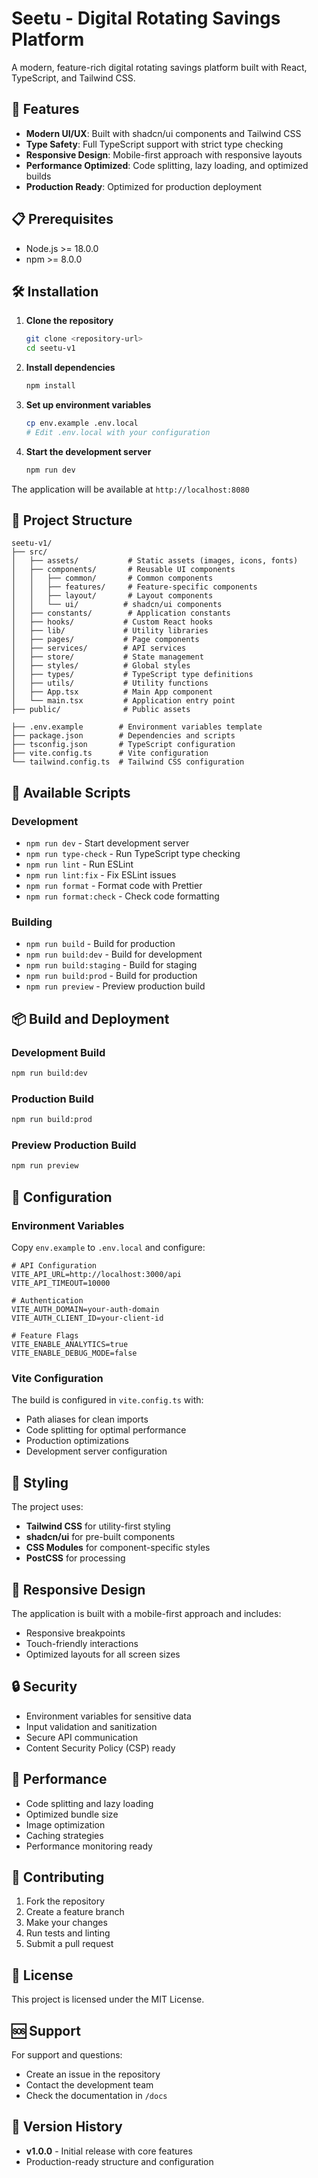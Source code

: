# Seetu - Digital Rotating Savings Platform

A modern, feature-rich digital rotating savings platform built with React, TypeScript, and Tailwind CSS.

## 🚀 Features

- **Modern UI/UX**: Built with shadcn/ui components and Tailwind CSS
- **Type Safety**: Full TypeScript support with strict type checking
- **Responsive Design**: Mobile-first approach with responsive layouts
- **Performance Optimized**: Code splitting, lazy loading, and optimized builds
- **Production Ready**: Optimized for production deployment

## 📋 Prerequisites

- Node.js >= 18.0.0
- npm >= 8.0.0

## 🛠️ Installation

1. **Clone the repository**
   ```bash
   git clone <repository-url>
   cd seetu-v1
   ```

2. **Install dependencies**
   ```bash
   npm install
   ```

3. **Set up environment variables**
   ```bash
   cp env.example .env.local
   # Edit .env.local with your configuration
   ```

4. **Start the development server**
   ```bash
   npm run dev
   ```

The application will be available at `http://localhost:8080`

## 📁 Project Structure

```
seetu-v1/
├── src/
│   ├── assets/           # Static assets (images, icons, fonts)
│   ├── components/       # Reusable UI components
│   │   ├── common/       # Common components
│   │   ├── features/     # Feature-specific components
│   │   ├── layout/       # Layout components
│   │   └── ui/          # shadcn/ui components
│   ├── constants/        # Application constants
│   ├── hooks/           # Custom React hooks
│   ├── lib/             # Utility libraries
│   ├── pages/           # Page components
│   ├── services/        # API services
│   ├── store/           # State management
│   ├── styles/          # Global styles
│   ├── types/           # TypeScript type definitions
│   ├── utils/           # Utility functions
│   ├── App.tsx          # Main App component
│   └── main.tsx         # Application entry point
├── public/              # Public assets

├── .env.example        # Environment variables template
├── package.json        # Dependencies and scripts
├── tsconfig.json       # TypeScript configuration
├── vite.config.ts      # Vite configuration
└── tailwind.config.ts  # Tailwind CSS configuration
```

## 🚀 Available Scripts

### Development
- `npm run dev` - Start development server
- `npm run type-check` - Run TypeScript type checking
- `npm run lint` - Run ESLint
- `npm run lint:fix` - Fix ESLint issues
- `npm run format` - Format code with Prettier
- `npm run format:check` - Check code formatting

### Building
- `npm run build` - Build for production
- `npm run build:dev` - Build for development
- `npm run build:staging` - Build for staging
- `npm run build:prod` - Build for production
- `npm run preview` - Preview production build



## 📦 Build and Deployment

### Development Build
```bash
npm run build:dev
```

### Production Build
```bash
npm run build:prod
```

### Preview Production Build
```bash
npm run preview
```

## 🔧 Configuration

### Environment Variables

Copy `env.example` to `.env.local` and configure:

```env
# API Configuration
VITE_API_URL=http://localhost:3000/api
VITE_API_TIMEOUT=10000

# Authentication
VITE_AUTH_DOMAIN=your-auth-domain
VITE_AUTH_CLIENT_ID=your-client-id

# Feature Flags
VITE_ENABLE_ANALYTICS=true
VITE_ENABLE_DEBUG_MODE=false
```

### Vite Configuration

The build is configured in `vite.config.ts` with:
- Path aliases for clean imports
- Code splitting for optimal performance
- Production optimizations
- Development server configuration

## 🎨 Styling

The project uses:
- **Tailwind CSS** for utility-first styling
- **shadcn/ui** for pre-built components
- **CSS Modules** for component-specific styles
- **PostCSS** for processing

## 📱 Responsive Design

The application is built with a mobile-first approach and includes:
- Responsive breakpoints
- Touch-friendly interactions
- Optimized layouts for all screen sizes

## 🔒 Security

- Environment variables for sensitive data
- Input validation and sanitization
- Secure API communication
- Content Security Policy (CSP) ready

## 🚀 Performance

- Code splitting and lazy loading
- Optimized bundle size
- Image optimization
- Caching strategies
- Performance monitoring ready

## 🤝 Contributing

1. Fork the repository
2. Create a feature branch
3. Make your changes
4. Run tests and linting
5. Submit a pull request

## 📄 License

This project is licensed under the MIT License.

## 🆘 Support

For support and questions:
- Create an issue in the repository
- Contact the development team
- Check the documentation in `/docs`

## 🔄 Version History

- **v1.0.0** - Initial release with core features
- Production-ready structure and configuration
